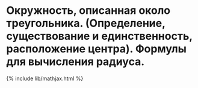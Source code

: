 # Окружность, описанная около треугольника. (Определение, существование и единственность, расположение центра). Формулы для вычисления радиуса.

{% include lib/mathjax.html %}